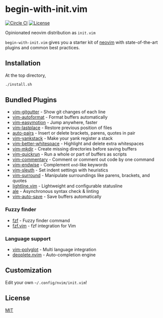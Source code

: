 # begin-with-init.vim

[![Circle CI](https://img.shields.io/circleci/project/github/raviqqe/begin-with-init.vim.svg?style=flat-square)](https://circleci.com/gh/raviqqe/begin-with-init.vim)
[![License](https://img.shields.io/github/license/raviqqe/begin-with-init.vim.svg?style=flat-square)](LICENSE)

Opinionated neovim distribution as `init.vim`

`begin-with-init.vim` gives you a starter kit of
[neovim](https://github.com/neovim/neovim) with state-of-the-art plugins and
common best practices.

## Installation

At the top directory,

```sh
./install.sh
```

## Bundled Plugins

- [vim-gitgutter](https://github.com/airblade/vim-gitgutter) - Show git changes of each line
- [vim-autoformat](https://github.com/Chiel92/vim-autoformat) - Format buffers automatically
- [vim-easymotion](https://github.com/easymotion/vim-easymotion) - Jump anywhere, faster
- [vim-lastplace](https://github.com/farmergreg/vim-lastplace) - Restore previous position of files
- [auto-pairs](https://github.com/jiangmiao/auto-pairs) - Insert or delete brackets, parens, quotes in pair
- [vim-yankstack](https://github.com/maxbrunsfeld/vim-yankstack) - Make your yank register a stack
- [vim-better-whitespace](https://github.com/ntpeters/vim-better-whitespace) - Highlight and delete extra whitespaces
- [vim-mkdir](https://github.com/pbrisbin/vim-mkdir) - Create missing directories before saving buffers
- [vim-quickrun](https://github.com/thinca/vim-quickrun) - Run a whole or part of buffers as scripts
- [vim-commentary](https://github.com/tpope/vim-commentary) - Comment or comment out code by one command
- [vim-endwise](https://github.com/tpope/vim-endwise) - Complement `end`-like keywords
- [vim-sleuth](https://github.com/tpope/vim-sleuth) - Set indent settings with heuristics
- [vim-surround](https://github.com/tpope/vim-surround) - Manipulate surroundings like parens, brackets, and quotes
- [lightline.vim](https://github.com/itchyny/lightline.vim) - Lightweight and configurable statusline
- [ale](https://github.com/w0rp/ale) - Asynchronous syntax check & linting
- [vim-auto-save](https://github.com/907th/vim-auto-save) - Save buffers automatically

### Fuzzy finder

- [fzf](https://github.com/junegunn/fzf) - Fuzzy finder command
- [fzf.vim](https://github.com/junegunn/fzf.vim) - fzf integration for Vim

### Language support

- [vim-polyglot](https://github.com/sheerun/vim-polyglot) - Multi language integration
- [deoplete.nvim](https://github.com/Shougo/deoplete.nvim) - Auto-completion engine

## Customization

Edit your own `~/.config/nvim/init.vim`!

## License

[MIT](LICENSE)

